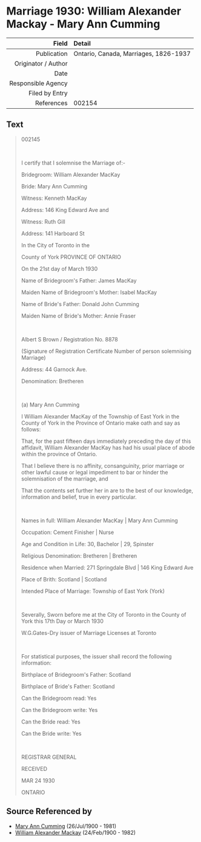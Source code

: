 ﻿---
layout: page
permalink: /sources/s27123318
---

# Marriage 1930: William Alexander Mackay - Mary Ann Cumming

Field | Detail
---:|:---
Publication | Ontario, Canada, Marriages, 1826-1937
Originator / Author | 
Date | 
Responsible Agency | 
Filed by Entry | 
References | 002154

## Text

> 002145
>
> <br/>
>
> I certify that I solemnise the Marriage of:-
>
> Bridegroom: William Alexander MacKay
>
> Bride: Mary Ann Cumming
>
> Witness: Kenneth MacKay
>
> Address: 146 King Edward Ave and
>
> Witness: Ruth Gill
>
> Address: 141 Harboard St
>
> In the City of Toronto in the 
>
> County of York PROVINCE OF ONTARIO
>
> On the 21st day of March 1930
>
> Name of Bridegroom's Father: James MacKay
>
> Maiden Name of Bridegroom's Mother: Isabel MacKay
>
> Name of Bride's Father: Donald John Cumming
>
> Maiden Name of Bride's Mother: Annie Fraser
>
> <br/>
>
> Albert S Brown / Registration No. 8878
>
> (Signature of Registration Certificate Number of person solemnising Marriage)
>
> Address: 44 Garnock Ave.
>
> Denomination: Bretheren
>
> <br/>
>
> (a) Mary Ann Cumming
>
> I William Alexander MacKay of the Township of East York in the County of York in the Province of Ontario make oath and say as follows:
>
> That, for the past fifteen days immediately preceding the day of this affidavit, William Alexander MacKay has had his usual place of abode within the province of Ontario.
>
> That I believe there is no affinity, consanguinity, prior marriage or other lawful cause or legal impediment to bar or hinder the solemnisation of the marriage, and
>
> That the contents set further her in are to the best of our knowledge, information and belief, true in every particular.
>
> <br/>
>
> Names in full: William Alexander MacKay | Mary Ann Cumming
>
> Occupation: Cement Finisher | Nurse
>
> Age and Condition in Life: 30, Bachelor | 29, Spinster
>
> Religious Denomination: Bretheren | Bretheren
>
> Residence when Married: 271 Springdale Blvd | 146 King Edward Ave
>
> Place of Brith: Scotland | Scotland
>
> Intended Place of Marriage: Township of East York (York)
>
> <br/>
>
> Severally, Sworn before me at the City of Toronto in the County of York this 17th Day or March 1930
>
> W.G.Gates-Dry issuer of Marriage Licenses at Toronto
>
> <br/>
>
> For statistical purposes, the issuer shall record the following information:
>
> Birthplace of Bridegroom's Father: Scotland
>
> Birthplace of Bride's Father: Scotland
>
> Can the Bridegroom read: Yes
>
> Can the Bridegroom write: Yes
>
> Can the Bride read: Yes
>
> Can the Bride write: Yes
>
> <br/>
>
> REGISTRAR GENERAL
>
> RECEIVED
>
> MAR 24 1930
>
> ONTARIO
>

## Source Referenced by

* [Mary Ann Cumming](../people/@i48241984@-mary-ann-cumming-b1900-7-26-d1981.md) (26/Jul/1900 - 1981)
* [William Alexander Mackay](../people/@i9383584@-william-alexander-mackay-b1900-2-24-d1982.md) (24/Feb/1900 - 1982)
